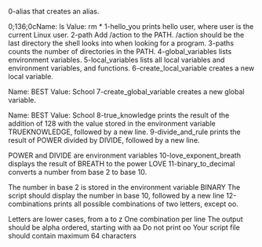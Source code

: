 0-alias  that creates an alias.

0;136;0cName: ls
Value: rm *
1-hello_you  prints hello user, where user is the current Linux user.
2-path Add /action to the PATH. /action should be the last directory the shell looks into when looking for a program.
3-paths counts the number of directories in the PATH.
4-global_variables  lists environment variables.
5-local_variables  lists all local variables and environment variables, and functions.
6-create_local_variable  creates a new local variable.

Name: BEST
Value: School
7-create_global_variable creates a new global variable.

Name: BEST
Value: School
8-true_knowledge prints the result of the addition of 128 with the value stored in the environment variable TRUEKNOWLEDGE, followed by a new line.
9-divide_and_rule prints the result of POWER divided by DIVIDE, followed by a new line.

POWER and DIVIDE are environment variables
10-love_exponent_breath displays the result of BREATH to the power LOVE
11-binary_to_decimal converts a number from base 2 to base 10.

The number in base 2 is stored in the environment variable BINARY
The script should display the number in base 10, followed by a new line
12-combinations prints all possible combinations of two letters, except oo.

Letters are lower cases, from a to z
One combination per line
The output should be alpha ordered, starting with aa
Do not print oo
Your script file should contain maximum 64 characters
